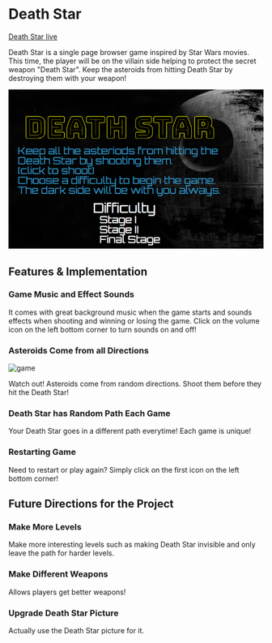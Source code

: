 # Death Star

[Death Star live][heroku]

Death Star is a single page browser game inspired by Star Wars movies.
This time, the player will be on the villain side helping to protect the
secret weapon "Death Star". Keep the asteroids from hitting Death Star by
destroying them with your weapon!

![game](./docs/wireframes/start-demo.png)

[heroku]: https://kobe1104.github.io/Death-Star/

## Features & Implementation

### Game Music and Effect Sounds
  It comes with great background music when the game starts and
  sounds effects when shooting and winning or losing the game.
  Click on the volume icon on the left bottom corner to turn sounds on
  and off!
### Asteroids Come from all Directions
![game](http://res.cloudinary.com/corgi1989/image/upload/c_scale,w_1029/v1481743605/Screen_Shot_2016-12-14_at_11.23.40_AM_iyzmcr.png)

  Watch out! Asteroids come from random directions. Shoot them before they
  hit the Death Star!
### Death Star has Random Path Each Game
  Your Death Star goes in a different path everytime! Each game is unique!
### Restarting Game
  Need to restart or play again? Simply click on the first icon on the left
  bottom corner!

## Future Directions for the Project

### Make More Levels
  Make more interesting levels such as making Death Star invisible and
  only leave the path for harder levels.
### Make Different Weapons
  Allows players get better weapons!
### Upgrade Death Star Picture
  Actually use the Death Star picture for it.
